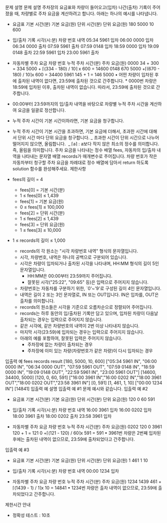 문제 설명
문제 설명
주차장의 요금표와 차량이 들어오고(입차) 나간(출차) 기록이 주어졌을 때, 차량별로 주차 요금을 계산하려고 합니다. 아래는 하나의 예시를 나타냅니다.

- 요금표
  기본 시간(분) 기본 요금(원) 단위 시간(분) 단위 요금(원)
  180 5000 10 600

- 입/출차 기록
  시각(시:분) 차량 번호 내역
  05:34 5961 입차
  06:00 0000 입차
  06:34 0000 출차
  07:59 5961 출차
  07:59 0148 입차
  18:59 0000 입차
  19:09 0148 출차
  22:59 5961 입차
  23:00 5961 출차

- 자동차별 주차 요금
  차량 번호 누적 주차 시간(분) 주차 요금(원)
  0000 34 + 300 = 334 5000 + ⌈(334 - 180) / 10⌉ x 600 = 14600
  0148 670 5000 +⌈(670 - 180) / 10⌉x 600 = 34400
  5961 145 + 1 = 146 5000
  • 어떤 차량이 입차된 후에 출차된 내역이 없다면, 23:59에 출차된 것으로 간주합니다. \* 0000번 차량은 18:59에 입차된 이후, 출차된 내역이 없습니다. 따라서, 23:59에 출차된 것으로 간주합니다.
- 00:00부터 23:59까지의 입/출차 내역을 바탕으로 차량별 누적 주차 시간을 계산하여 요금을 일괄로 정산합니다.
- 누적 주차 시간이 기본 시간이하라면, 기본 요금을 청구합니다.
- 누적 주차 시간이 기본 시간을 초과하면, 기본 요금에 더해서, 초과한 시간에 대해서 단위 시간 마다 단위 요금을 청구합니다.
  _ 초과한 시간이 단위 시간으로 나누어 떨어지지 않으면, 올림합니다. 
  _ ⌈a⌉ : a보다 작지 않은 최소의 정수를 의미합니다. 즉, 올림을 의미합니다.
  주차 요금을 나타내는 정수 배열 fees, 자동차의 입/출차 내역을 나타내는 문자열 배열 records가 매개변수로 주어집니다. 차량 번호가 작은 자동차부터 청구할 주차 요금을 차례대로 정수 배열에 담아서 return 하도록 solution 함수를 완성해주세요.
  제한사항
- fees의 길이 = 4
  - fees[0] = 기본 시간(분)
  - 1 ≤ fees[0] ≤ 1,439
  - fees[1] = 기본 요금(원)
  - 0 ≤ fees[1] ≤ 100,000
  - fees[2] = 단위 시간(분)
  - 1 ≤ fees[2] ≤ 1,439
  - fees[3] = 단위 요금(원)
  - 1 ≤ fees[3] ≤ 10,000
- 1 ≤ records의 길이 ≤ 1,000
  - records의 각 원소는 "시각 차량번호 내역" 형식의 문자열입니다.
  - 시각, 차량번호, 내역은 하나의 공백으로 구분되어 있습니다.
  - 시각은 차량이 입차되거나 출차된 시각을 나타내며, HH:MM 형식의 길이 5인 문자열입니다.
    - HH:MM은 00:00부터 23:59까지 주어집니다.
    - 잘못된 시각("25:22", "09:65" 등)은 입력으로 주어지지 않습니다.
  - 차량번호는 자동차를 구분하기 위한, `0'~'9'로 구성된 길이 4인 문자열입니다.
  - 내역은 길이 2 또는 3인 문자열로, IN 또는 OUT입니다. IN은 입차를, OUT은 출차를 의미합니다.
  - records의 원소들은 시각을 기준으로 오름차순으로 정렬되어 주어집니다.
  - records는 하루 동안의 입/출차된 기록만 담고 있으며, 입차된 차량이 다음날 출차되는 경우는 입력으로 주어지지 않습니다.
  - 같은 시각에, 같은 차량번호의 내역이 2번 이상 나타내지 않습니다.
  - 마지막 시각(23:59)에 입차되는 경우는 입력으로 주어지지 않습니다.
  - 아래의 예를 포함하여, 잘못된 입력은 주어지지 않습니다.
    - 주차장에 없는 차량이 출차되는 경우
    - 주차장에 이미 있는 차량(차량번호가 같은 차량)이 다시 입차되는 경우

입출력 예
fees records result
[180, 5000, 10, 600] ["05:34 5961 IN", "06:00 0000 IN", "06:34 0000 OUT", "07:59 5961 OUT", "07:59 0148 IN", "18:59 0000 IN", "19:09 0148 OUT", "22:59 5961 IN", "23:00 5961 OUT"] [14600, 34400, 5000]
[120, 0, 60, 591] ["16:00 3961 IN","16:00 0202 IN","18:00 3961 OUT","18:00 0202 OUT","23:58 3961 IN"] [0, 591]
[1, 461, 1, 10] ["00:00 1234 IN"] [14841]
입출력 예 설명
입출력 예 #1
문제 예시와 같습니다.
입출력 예 #2

- 요금표
  기본 시간(분) 기본 요금(원) 단위 시간(분) 단위 요금(원)
  120 0 60 591

- 입/출차 기록
  시각(시:분) 차량 번호 내역
  16:00 3961 입차
  16:00 0202 입차
  18:00 3961 출차
  18:00 0202 출차
  23:58 3961 입차

- 자동차별 주차 요금
  차량 번호 누적 주차 시간(분) 주차 요금(원)
  0202 120 0
  3961 120 + 1 = 121 0 +⌈(121 - 120) / 60⌉x 591 = 591
  • 3961번 차량은 2번째 입차된 후에는 출차된 내역이 없으므로, 23:59에 출차되었다고 간주합니다.

입출력 예 #3

- 요금표
  기본 시간(분) 기본 요금(원) 단위 시간(분) 단위 요금(원)
  1 461 1 10

- 입/출차 기록
  시각(시:분) 차량 번호 내역
  00:00 1234 입차

- 자동차별 주차 요금
  차량 번호 누적 주차 시간(분) 주차 요금(원)
  1234 1439 461 +⌈(1439 - 1) / 1⌉x 10 = 14841
  • 1234번 차량은 출차 내역이 없으므로, 23:59에 출차되었다고 간주합니다.

제한시간 안내

- 정확성 테스트 : 10초

